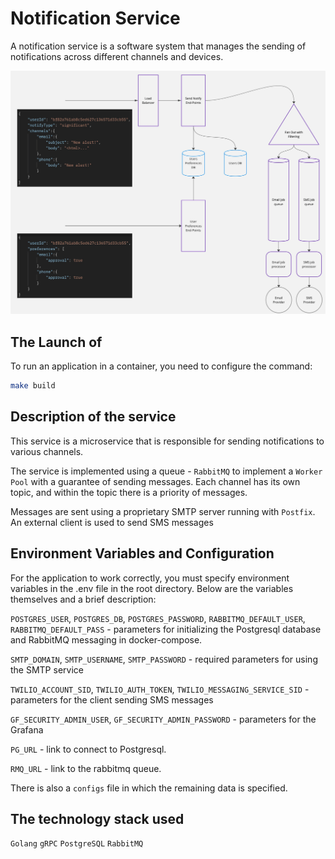 # Notification Service

A notification service is a software system that manages the sending of notifications across different channels and devices.

![My Image](assets/diagram/data_flow/architecture.jpg)

## The Launch of
To run an application in a container, you need to configure the command:
```bash
make build
```

## Description of the service
This service is a microservice that is responsible for sending notifications to various channels. 

The service is implemented using a queue - `RabbitMQ` to implement a `Worker Pool` with a guarantee of sending messages. Each channel has its own topic, and within the topic there is a priority of messages. 

Messages are sent using a proprietary SMTP server running with `Postfix`. An external client is used to send SMS messages

## Environment Variables and Configuration
For the application to work correctly, you must specify environment variables in the .env file in the root directory. Below are the variables themselves and a brief description:

`POSTGRES_USER`, `POSTGRES_DB`, `POSTGRES_PASSWORD`, `RABBITMQ_DEFAULT_USER`, `RABBITMQ_DEFAULT_PASS` - parameters for initializing the Postgresql database and RabbitMQ messaging in docker-compose.

`SMTP_DOMAIN`, `SMTP_USERNAME`, `SMTP_PASSWORD` - required parameters for using the SMTP service

`TWILIO_ACCOUNT_SID`, `TWILIO_AUTH_TOKEN`, `TWILIO_MESSAGING_SERVICE_SID` - parameters for the client sending SMS messages

`GF_SECURITY_ADMIN_USER`, `GF_SECURITY_ADMIN_PASSWORD` - parameters for the Grafana

`PG_URL` - link to connect to Postgresql.

`RMQ_URL` - link to the rabbitmq queue.

There is also a `configs` file in which the remaining data is specified.

## The technology stack used
`Golang` `gRPC` `PostgreSQL` `RabbitMQ` 
